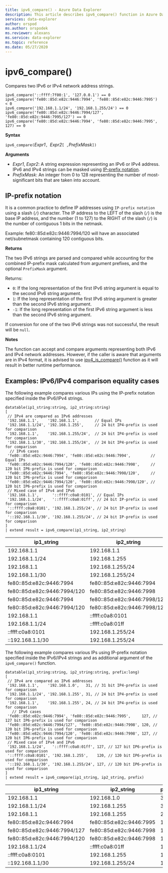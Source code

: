 ```yaml
---
title: ipv6_compare() - Azure Data Explorer
description: This article describes ipv6_compare() function in Azure Data Explorer.
services: data-explorer
author: orspod
ms.author: orspodek
ms.reviewer: alexans
ms.service: data-explorer
ms.topic: reference
ms.date: 05/27/2020
---
```

# ipv6_compare()

Compares two IPv6 or IPv4 network address strings.

```kusto
ipv6_compare('::ffff:7f00:1', '127.0.0.1') == 0
ipv6_compare('fe80::85d:e82c:9446:7994', 'fe80::85d:e82c:9446:7995')  < 0
ipv6_compare('192.168.1.1/24', '192.168.1.255/24') == 0
ipv6_compare('fe80::85d:e82c:9446:7994/127', 'fe80::85d:e82c:9446:7995/127') == 0
ipv6_compare('fe80::85d:e82c:9446:7994', 'fe80::85d:e82c:9446:7995', 127) == 0
```

**Syntax**

`ipv6_compare(`*Expr1*`, `*Expr2*`[ ,`*PrefixMask*`])`

**Arguments**

* *Expr1*, *Expr2*: A string expression representing an IPv6 or IPv4 address. IPv6 and IPv4 strings can be masked using [IP-prefix notation](#ip-prefix-notation).
* *PrefixMask*: An integer from 0 to 128 representing the number of most-significant bits that are taken into account.

## IP-prefix notation

It is a common practice to define IP addresses using `IP-prefix notation` using a slash (`/`) character.
The IP address to the LEFT of the slash (`/`) is the base IP address, and the number (1 to 127) to the RIGHT of the slash (`/`) is the number of contiguous 1 bits in the netmask. 

Example: 
fe80::85d:e82c:9446:7994/120 will have an associated net/subnetmask containing 120 contiguous bits.

**Returns**

The two IPv6 strings are parsed and compared while accounting for the combined IP-prefix mask calculated from argument prefixes, and the optional `PrefixMask` argument.

Returns:
* `0`: If the long representation of the first IPv6 string argument is equal to the second IPv6 string argument.
* `1`: If the long representation of the first IPv6 string argument is greater than the second IPv6 string argument.
* `-1`: If the long representation of the first IPv6 string argument is less than the second IPv6 string argument.

If conversion for one of the two IPv6 strings was not successful, the result will be `null`.

**Notes**

The function can accept and compare arguments representing both IPv6 and IPv4 network addresses. However, if the caller is aware that arguments are in IPv4 format, it is advised to use [ipv4_is_compare()](./ipv4-comparefunction.md) function as it will result in better runtime performance.


## Examples: IPv6/IPv4 comparison equality cases

The following example compares various IPs using the IP-prefix notation specified inside the IPv6/IPv4 strings.

<!-- csl: https://help.kusto.windows.net/Samples -->
```kusto
datatable(ip1_string:string, ip2_string:string)
[
 // IPv4 are compared as IPv6 addresses
 '192.168.1.1',    '192.168.1.1',       // Equal IPs
 '192.168.1.1/24', '192.168.1.255',     // 24 bit IP4-prefix is used for comparison
 '192.168.1.1',    '192.168.1.255/24',  // 24 bit IP4-prefix is used for comparison
 '192.168.1.1/30', '192.168.1.255/24',  // 24 bit IP4-prefix is used for comparison
  // IPv6 cases
 'fe80::85d:e82c:9446:7994', 'fe80::85d:e82c:9446:7994',         // Equal IPs
 'fe80::85d:e82c:9446:7994/120', 'fe80::85d:e82c:9446:7998',     // 120 bit IP6-prefix is used for comparison
 'fe80::85d:e82c:9446:7994', 'fe80::85d:e82c:9446:7998/120',     // 120 bit IP6-prefix is used for comparison
 'fe80::85d:e82c:9446:7994/120', 'fe80::85d:e82c:9446:7998/120', // 120 bit IP6-prefix is used for comparison
 // Mixed case of IPv4 and IPv6
 '192.168.1.1',      '::ffff:c0a8:0101', // Equal IPs
 '192.168.1.1/24',   '::ffff:c0a8:01ff', // 24 bit IP-prefix is used for comparison
 '::ffff:c0a8:0101', '192.168.1.255/24', // 24 bit IP-prefix is used for comparison
 '::192.168.1.1/30', '192.168.1.255/24', // 24 bit IP-prefix is used for comparison
]
| extend result = ipv6_compare(ip1_string, ip2_string)
```

|ip1_string|ip2_string|result|
|---|---|---|
|192.168.1.1|192.168.1.1|0|
|192.168.1.1/24|192.168.1.255|0|
|192.168.1.1|192.168.1.255/24|0|
|192.168.1.1/30|192.168.1.255/24|0|
|fe80::85d:e82c:9446:7994|fe80::85d:e82c:9446:7994|0|
|fe80::85d:e82c:9446:7994/120|fe80::85d:e82c:9446:7998|0|
|fe80::85d:e82c:9446:7994|fe80::85d:e82c:9446:7998/120|0|
|fe80::85d:e82c:9446:7994/120|fe80::85d:e82c:9446:7998/120|0|
|192.168.1.1|::ffff:c0a8:0101|0|
|192.168.1.1/24|::ffff:c0a8:01ff|0|
|::ffff:c0a8:0101|192.168.1.255/24|0|
|::192.168.1.1/30|192.168.1.255/24|0|

The following example compares various IPs using IP-prefix notation specified inside the IPv6/IPv4 strings and as additional argument of the `ipv6_compare()` function.

<!-- csl: https://help.kusto.windows.net/Samples -->
```kusto
datatable(ip1_string:string, ip2_string:string, prefix:long)
[
 // IPv4 are compared as IPv6 addresses 
 '192.168.1.1',    '192.168.1.0',   31, // 31 bit IP4-prefix is used for comparison
 '192.168.1.1/24', '192.168.1.255', 31, // 24 bit IP4-prefix is used for comparison
 '192.168.1.1',    '192.168.1.255', 24, // 24 bit IP4-prefix is used for comparison
   // IPv6 cases
 'fe80::85d:e82c:9446:7994', 'fe80::85d:e82c:9446:7995',     127, // 127 bit IP6-prefix is used for comparison
 'fe80::85d:e82c:9446:7994/127', 'fe80::85d:e82c:9446:7998', 120, // 120 bit IP6-prefix is used for comparison
 'fe80::85d:e82c:9446:7994/120', 'fe80::85d:e82c:9446:7998', 127, // 120 bit IP6-prefix is used for comparison
 // Mixed case of IPv4 and IPv6
 '192.168.1.1/24',   '::ffff:c0a8:01ff', 127, // 127 bit IP6-prefix is used for comparison
 '::ffff:c0a8:0101', '192.168.1.255',    120, // 120 bit IP6-prefix is used for comparison
 '::192.168.1.1/30', '192.168.1.255/24', 127, // 120 bit IP6-prefix is used for comparison
]
| extend result = ipv6_compare(ip1_string, ip2_string, prefix)
```

|ip1_string|ip2_string|prefix|result|
|---|---|---|---|
|192.168.1.1|192.168.1.0|31|0|
|192.168.1.1/24|192.168.1.255|31|0|
|192.168.1.1|192.168.1.255|24|0|
|fe80::85d:e82c:9446:7994|fe80::85d:e82c:9446:7995|127|0|
|fe80::85d:e82c:9446:7994/127|fe80::85d:e82c:9446:7998|120|0|
|fe80::85d:e82c:9446:7994/120|fe80::85d:e82c:9446:7998|127|0|
|192.168.1.1/24|::ffff:c0a8:01ff|127|0|
|::ffff:c0a8:0101|192.168.1.255|120|0|
|::192.168.1.1/30|192.168.1.255/24|127|0|
